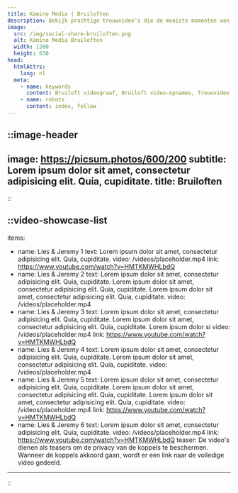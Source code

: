 ```yaml
---
title: Kamino Media | Bruiloften
description: Bekijk prachtige trouwvideo’s die de mooiste momenten van bruiloften vastleggen. Laat je inspireren door onze professionele huwelijksvideografie en unieke stijl.
image:
  src: /img/social-share-bruiloften.png
  alt: Kamino Media Bruiloften
  width: 1200
  height: 630
head:
  htmlAttrs:
    lang: nl
  meta:
    - name: keywords
      content: Bruiloft videograaf, Bruiloft video-opnames, Trouwvideo’s, Huwelijksvideografie, Trouwdag videoproductie, Bruiloft video pakketten, Videograaf bruiloften, Huwelijksfilm, Bruidsvideografie, Huwelijk video montages
    - name: robots
      content: index, follow
---
```


::image-header
---
image: https://picsum.photos/600/200
subtitle: Lorem ipsum dolor sit amet, consectetur adipisicing elit. Quia, cupiditate.
title: Bruiloften
---
::

::video-showcase-list
---
items:
  - name: Lies & Jeremy 1
    text: Lorem ipsum dolor sit amet, consectetur adipisicing elit. Quia, cupiditate.
    video: /videos/placeholder.mp4
    link: https://www.youtube.com/watch?v=HMTKMWHLbdQ
  - name: Lies & Jeremy 2
    text: Lorem ipsum dolor sit amet, consectetur adipisicing elit. Quia, cupiditate. Lorem ipsum dolor sit amet, consectetur adipisicing elit. Quia, cupiditate. Lorem ipsum dolor sit amet, consectetur adipisicing elit. Quia, cupiditate.
    video: /videos/placeholder.mp4
  - name: Lies & Jeremy 3
    text: Lorem ipsum dolor sit amet, consectetur adipisicing elit. Quia, cupiditate. Lorem ipsum dolor sit amet, consectetur adipisicing elit. Quia, cupiditate. Lorem ipsum dolor si
    video: /videos/placeholder.mp4
    link: https://www.youtube.com/watch?v=HMTKMWHLbdQ
  - name: Lies & Jeremy 4
    text: Lorem ipsum dolor sit amet, consectetur adipisicing elit. Quia, cupiditate. Lorem ipsum dolor sit amet, consectetur adipisicing elit. Quia, cupiditate.
    video: /videos/placeholder.mp4
  - name: Lies & Jeremy 5
    text: Lorem ipsum dolor sit amet, consectetur adipisicing elit. Quia, cupiditate. Lorem ipsum dolor sit amet, consectetur adipisicing elit. Quia, cupiditate. Lorem ipsum dolor sit amet, consectetur adipisicing elit. Quia, cupiditate.
    video: /videos/placeholder.mp4
    link: https://www.youtube.com/watch?v=HMTKMWHLbdQ
  - name: Lies & Jeremy 6
    text: Lorem ipsum dolor sit amet, consectetur adipisicing elit. Quia, cupiditate.
    video: /videos/placeholder.mp4
    link: https://www.youtube.com/watch?v=HMTKMWHLbdQ
teaser: De video's dienen als teasers om de privacy van de koppels te beschermen. Wanneer de koppels akkoord gaan, wordt er een link naar de volledige video gedeeld.
---
::
